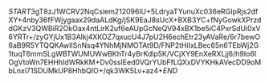 $START$3gT8zJ1WCRV2NqCsiem212096lU+5LdryaTYunuXc036eRGIpRjs2dfXY+4nby36fFWjygaax29daALdKg/jSK9EaJ8sUcX+BXB3YC+fNyGowkXPrzddGKzV3QWBiR2OkOax4ntLirK2uf6eAUpGcNeQV94xBX1be5iC4PxrSdUi0xV6YRTr+/zyGYjUx1B3Alkj4XKOZ7qxucU4J7pU2H6echEtr23yAVaRe/6r7bewO6aB9R5YTQQKAwIlSnNsq4YNhMjNMOTAt9D/FNP2tHiIxLBec65n6TEbWj2G1tuqT6mmSLgWBTWUMUWwBKhTr4yBrKdlp5K/VCjXY9EnXeRXLjj6/h9Io6IOgVtoWn7EHHhIdWRkKM+Dv0ssIEed0VQrYUbFfLQXxDVYKHkAVecDD9oMbLnxl71SDUMkUP8HhbQIO+/qk3WK5Lv+az4+$END$